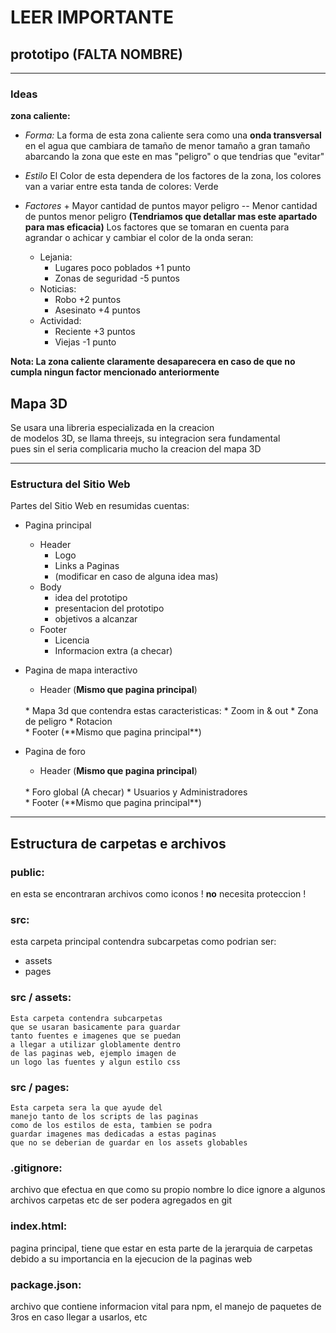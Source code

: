 
# LEER IMPORTANTE

## prototipo (FALTA NOMBRE)

---
### Ideas 

 **zona caliente:**
 * *Forma:* 
    La forma de esta zona caliente sera como una **onda
    transversal** en el agua que cambiara de tamaño de 
    menor tamaño a gran tamaño abarcando la zona que
    este en mas "peligro" o que tendrias que "evitar"

 * *Estilo*
    El Color de esta dependera de los factores de la zona, 
    los colores van a variar entre esta tanda de colores:
    Verde

 * *Factores* 
    \+ Mayor cantidad de puntos mayor peligro 
    \-- Menor cantidad de puntos menor peligro
    **(Tendriamos que detallar mas este apartado para mas eficacia)**
    Los factores que se tomaran en cuenta para 
    agrandar o achicar y cambiar el color de la onda seran:
    * Lejania:
        * Lugares poco poblados +1 punto 
        * Zonas de seguridad -5 puntos
    * Noticias:
        * Robo +2 puntos
        * Asesinato +4 puntos
    * Actividad:
        * Reciente +3 puntos
        * Viejas -1 punto 

**Nota: La zona caliente claramente desaparecera en caso de 
que no cumpla ningun factor mencionado anteriormente**

  <h2>Mapa 3D</h2>
  Se usara una libreria especializada en la creacion <br>
  de modelos 3D, se llama threejs, su integracion sera fundamental <br>
  pues sin el seria complicaria mucho la creacion del mapa 3D

--- 
### Estructura del Sitio Web

Partes del Sitio Web en resumidas cuentas:

* Pagina principal
    
    * Header 
        * Logo
        * Links a Paginas
        * (modificar en caso de alguna idea mas)
    * Body 
        * idea del prototipo
        * presentacion del prototipo
        * objetivos a alcanzar
    * Footer 
        * Licencia 
        * Informacion extra (a checar)

* Pagina de mapa interactivo 

    * Header (**Mismo que pagina principal**)
    <br>
    * Mapa 3d que contendra estas caracteristicas:
        * Zoom in & out
        * Zona de peligro
        * Rotacion  
        <br>
    * Footer (**Mismo que pagina principal**)

* Pagina de foro

    * Header (**Mismo que pagina principal**)
    <br>
    * Foro global (A checar)
    * Usuarios y Administradores 
    <br>
    * Footer (**Mismo que pagina principal**)
    
---

## Estructura de carpetas e archivos

### public:
en esta se encontraran 
archivos como iconos
! **no** necesita proteccion !

### src:
esta carpeta principal contendra subcarpetas
como podrian ser:
* assets
* pages

### src / assets:
    Esta carpeta contendra subcarpetas
    que se usaran basicamente para guardar 
    tanto fuentes e imagenes que se puedan
    a llegar a utilizar globlamente dentro
    de las paginas web, ejemplo imagen de 
    un logo las fuentes y algun estilo css

### src / pages:
    Esta carpeta sera la que ayude del 
    manejo tanto de los scripts de las paginas
    como de los estilos de esta, tambien se podra
    guardar imagenes mas dedicadas a estas paginas
    que no se deberian de guardar en los assets globables

### .gitignore:
archivo que efectua en que como
su propio nombre lo dice ignore
a algunos archivos carpetas etc de
ser podera agregados en git

### index.html:
pagina principal, tiene que estar en esta 
parte de la jerarquia de carpetas debido
a su importancia en la ejecucion de la
paginas web

### package.json:
archivo que contiene informacion vital para npm,
el manejo de paquetes de 3ros en caso llegar
a usarlos, etc

